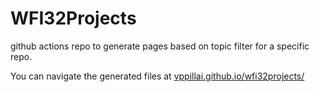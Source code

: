 # WFI32Projects
 github actions repo to generate pages based on topic filter for a specific repo.
 
 You can navigate the generated files at [vppillai.github.io/wfi32projects/](vppillai.github.io/wfi32projects/)
